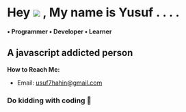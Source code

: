 # Hey ![](https://user-images.githubusercontent.com/18350557/176309783-0785949b-9127-417c-8b55-ab5a4333674e.gif) , My name is Yusuf . . . .
**• Programmer   • Developer   • Learner**  

## A javascript addicted person

**How to Reach Me:**
- Email: usuf7hahin@gmail.com

### Do kidding with coding 🥷 


